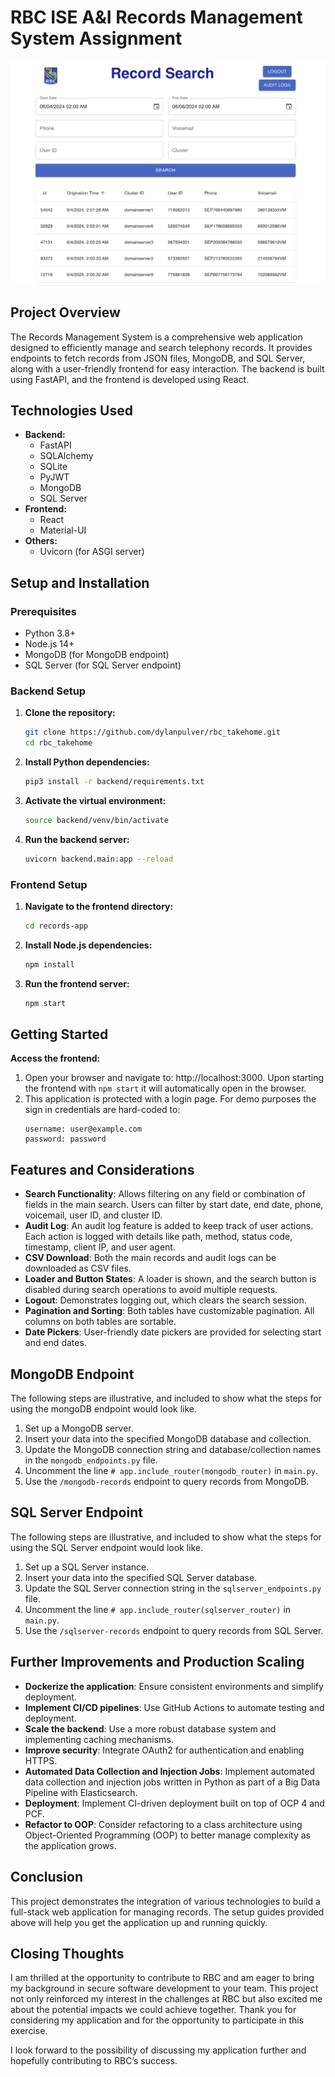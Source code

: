 # RBC ISE A&I Records Management System Assignment

![Project Image](readme_img.png)

## Project Overview

The Records Management System is a comprehensive web application designed to efficiently manage and search telephony records. It provides endpoints to fetch records from JSON files, MongoDB, and SQL Server, along with a user-friendly frontend for easy interaction. The backend is built using FastAPI, and the frontend is developed using React.

## Technologies Used

- **Backend:**
  - FastAPI
  - SQLAlchemy
  - SQLite
  - PyJWT
  - MongoDB
  - SQL Server
- **Frontend:**
  - React
  - Material-UI
- **Others:**
  - Uvicorn (for ASGI server)

## Setup and Installation

### Prerequisites

- Python 3.8+
- Node.js 14+
- MongoDB (for MongoDB endpoint)
- SQL Server (for SQL Server endpoint)

### Backend Setup

1. **Clone the repository:**
   ```sh
   git clone https://github.com/dylanpulver/rbc_takehome.git
   cd rbc_takehome
   ```
2. **Install Python dependencies:**
    ```sh
    pip3 install -r backend/requirements.txt
    ```
3. **Activate the virtual environment:**
    ```sh
    source backend/venv/bin/activate
    ```
4. **Run the backend server:**
    ```sh
    uvicorn backend.main:app --reload
    ```

### Frontend Setup

1. **Navigate to the frontend directory:**
    ```sh
    cd records-app
    ```

2. **Install Node.js dependencies:**
    ```sh
    npm install
    ```
3. **Run the frontend server:**
    ```sh
    npm start
    ```

## Getting Started
**Access the frontend:**

1. Open your browser and navigate to: http://localhost:3000. Upon starting the frontend with `npm start` it will automatically open in the browser.
2. This application is protected with a login page. For demo purposes the sign in credentials are hard-coded to:
    ```
    username: user@example.com
    password: password
    ```

## Features and Considerations
- **Search Functionality**: Allows filtering on any field or combination of fields in the main search. Users can filter by start date, end date, phone, voicemail, user ID, and cluster ID.
- **Audit Log**: An audit log feature is added to keep track of user actions. Each action is logged with details like path, method, status code, timestamp, client IP, and user agent.
- **CSV Download**: Both the main records and audit logs can be downloaded as CSV files.
- **Loader and Button States**: A loader is shown, and the search button is disabled during search operations to avoid multiple requests.
- **Logout**: Demonstrates logging out, which clears the search session.
- **Pagination and Sorting**: Both tables have customizable pagination. All columns on both tables are sortable.
- **Date Pickers**: User-friendly date pickers are provided for selecting start and end dates.

## MongoDB Endpoint
The following steps are illustrative, and included to show what the steps for using the mongoDB endpoint would look like.

1. Set up a MongoDB server.
2. Insert your data into the specified MongoDB database and collection.
3. Update the MongoDB connection string and database/collection names in the `mongodb_endpoints.py` file.
4. Uncomment the line `# app.include_router(mongodb_router)` in `main.py`.
5. Use the `/mongodb-records` endpoint to query records from MongoDB.


## SQL Server Endpoint
The following steps are illustrative, and included to show what the steps for using the SQL Server endpoint would look like.


1. Set up a SQL Server instance.
2. Insert your data into the specified SQL Server database.
3. Update the SQL Server connection string in the `sqlserver_endpoints.py` file.
4. Uncomment the line `# app.include_router(sqlserver_router)` in `main.py`.
5. Use the `/sqlserver-records` endpoint to query records from SQL Server.

## Further Improvements and Production Scaling
- **Dockerize the application**: Ensure consistent environments and simplify deployment.
- **Implement CI/CD pipelines**: Use GitHub Actions to automate testing and deployment.
- **Scale the backend**: Use a more robust database system and implementing caching mechanisms.
- **Improve security**: Integrate OAuth2 for authentication and enabling HTTPS.
- **Automated Data Collection and Injection Jobs**: Implement automated data collection and injection jobs written in Python as part of a Big Data Pipeline with Elasticsearch.
- **Deployment**: Implement CI-driven deployment built on top of OCP 4 and PCF.
- **Refactor to OOP**: Consider refactoring to a class architecture using Object-Oriented Programming (OOP) to better manage complexity as the application grows.

## Conclusion
This project demonstrates the integration of various technologies to build a full-stack web application for managing records. The setup guides provided above will help you get the application up and running quickly.

## Closing Thoughts
I am thrilled at the opportunity to contribute to RBC and am eager to bring my background in secure software development to your team. This project not only reinforced my interest in the challenges at RBC but also excited me about the potential impacts we could achieve together. Thank you for considering my application and for the opportunity to participate in this exercise.

I look forward to the possibility of discussing my application further and hopefully contributing to RBC’s success.
